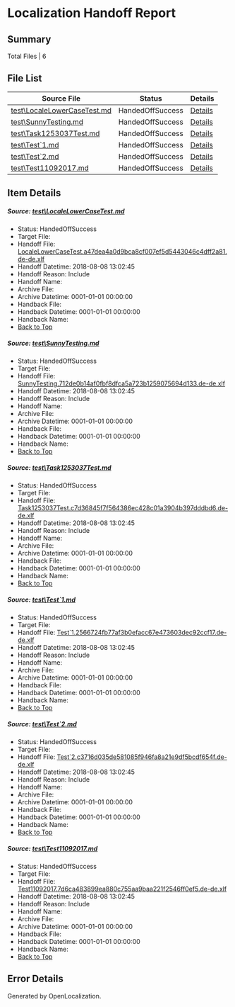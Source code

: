 # <a name='report-top'></a> Localization Handoff Report

## Summary
 Total Files | 6

## File List
 Source File | Status | Details 
 ----------- | ------ | ------- 
 [test\LocaleLowerCaseTest.md](https://github.com/OpenLocalizationTestOrg/LocaleLowerCaseTest/blob/12c10bcd700bfdd63533c099149fe72f8d981677/test/LocaleLowerCaseTest.md) | HandedOffSuccess | [Details](#db4fc618da24501b0eb2dc0a509d82d8b85b706d2)
 [test\SunnyTesting.md](https://github.com/OpenLocalizationTestOrg/LocaleLowerCaseTest/blob/12c10bcd700bfdd63533c099149fe72f8d981677/test/SunnyTesting.md) | HandedOffSuccess | [Details](#f22453d91d1f03cc612f1469ab08c6291cb837794)
 [test\Task1253037Test.md](https://github.com/OpenLocalizationTestOrg/LocaleLowerCaseTest/blob/12c10bcd700bfdd63533c099149fe72f8d981677/test/Task1253037Test.md) | HandedOffSuccess | [Details](#e59a73c84510420622ef2203baacb35f03f034d35)
 [test\Test`1.md](https://github.com/OpenLocalizationTestOrg/LocaleLowerCaseTest/blob/12c10bcd700bfdd63533c099149fe72f8d981677/test/Test%601.md) | HandedOffSuccess | [Details](#ac4b78a288421be8dc454b4e866298b0957713a08)
 [test\Test`2.md](https://github.com/OpenLocalizationTestOrg/LocaleLowerCaseTest/blob/12c10bcd700bfdd63533c099149fe72f8d981677/test/Test%602.md) | HandedOffSuccess | [Details](#964d1280e55571b4feb034ea1447d38b00e07ca79)
 [test\Test11092017.md](https://github.com/OpenLocalizationTestOrg/LocaleLowerCaseTest/blob/12c10bcd700bfdd63533c099149fe72f8d981677/test/Test11092017.md) | HandedOffSuccess | [Details](#0a15c5dd2a157768d0e264531e8331752bf2c4607)

## Item Details
##### <a name='db4fc618da24501b0eb2dc0a509d82d8b85b706d2'></a> Source: [test\LocaleLowerCaseTest.md](https://github.com/OpenLocalizationTestOrg/LocaleLowerCaseTest/blob/12c10bcd700bfdd63533c099149fe72f8d981677/test/LocaleLowerCaseTest.md)
* Status: HandedOffSuccess
* Target File: 
* Handoff File: [LocaleLowerCaseTest.a47dea4a0d9bca8cf007ef5d5443046c4dff2a81.de-de.xlf](https://github.com/OpenLocalizationTestOrg/LocaleLowerCaseTest.handoff/blob/364124bfe2532b233ddcbe6924aedf4a5e907e52/ol-handoff/OpenLocalizationTestOrg/LocaleLowerCaseTest.de-DE/master/LocaleLowerCaseTest.a47dea4a0d9bca8cf007ef5d5443046c4dff2a81.de-de.xlf)
* Handoff Datetime: 2018-08-08 13:02:45
* Handoff Reason: Include
* Handoff Name: 
* Archive File: 
* Archive Datetime: 0001-01-01 00:00:00
* Handback File: 
* Handback Datetime: 0001-01-01 00:00:00
* Handback Name: 
* [Back to Top](#report-top)

##### <a name='f22453d91d1f03cc612f1469ab08c6291cb837794'></a> Source: [test\SunnyTesting.md](https://github.com/OpenLocalizationTestOrg/LocaleLowerCaseTest/blob/12c10bcd700bfdd63533c099149fe72f8d981677/test/SunnyTesting.md)
* Status: HandedOffSuccess
* Target File: 
* Handoff File: [SunnyTesting.712de0b14af0fbf8dfca5a723b1259075694d133.de-de.xlf](https://github.com/OpenLocalizationTestOrg/LocaleLowerCaseTest.handoff/blob/364124bfe2532b233ddcbe6924aedf4a5e907e52/ol-handoff/OpenLocalizationTestOrg/LocaleLowerCaseTest.de-DE/master/SunnyTesting.712de0b14af0fbf8dfca5a723b1259075694d133.de-de.xlf)
* Handoff Datetime: 2018-08-08 13:02:45
* Handoff Reason: Include
* Handoff Name: 
* Archive File: 
* Archive Datetime: 0001-01-01 00:00:00
* Handback File: 
* Handback Datetime: 0001-01-01 00:00:00
* Handback Name: 
* [Back to Top](#report-top)

##### <a name='e59a73c84510420622ef2203baacb35f03f034d35'></a> Source: [test\Task1253037Test.md](https://github.com/OpenLocalizationTestOrg/LocaleLowerCaseTest/blob/12c10bcd700bfdd63533c099149fe72f8d981677/test/Task1253037Test.md)
* Status: HandedOffSuccess
* Target File: 
* Handoff File: [Task1253037Test.c7d36845f7f564386ec428c01a3904b397dddbd6.de-de.xlf](https://github.com/OpenLocalizationTestOrg/LocaleLowerCaseTest.handoff/blob/364124bfe2532b233ddcbe6924aedf4a5e907e52/ol-handoff/OpenLocalizationTestOrg/LocaleLowerCaseTest.de-DE/master/Task1253037Test.c7d36845f7f564386ec428c01a3904b397dddbd6.de-de.xlf)
* Handoff Datetime: 2018-08-08 13:02:45
* Handoff Reason: Include
* Handoff Name: 
* Archive File: 
* Archive Datetime: 0001-01-01 00:00:00
* Handback File: 
* Handback Datetime: 0001-01-01 00:00:00
* Handback Name: 
* [Back to Top](#report-top)

##### <a name='ac4b78a288421be8dc454b4e866298b0957713a08'></a> Source: [test\Test`1.md](https://github.com/OpenLocalizationTestOrg/LocaleLowerCaseTest/blob/12c10bcd700bfdd63533c099149fe72f8d981677/test/Test%601.md)
* Status: HandedOffSuccess
* Target File: 
* Handoff File: [Test`1.2566724fb77af3b0efacc67e473603dec92ccf17.de-de.xlf](https://github.com/OpenLocalizationTestOrg/LocaleLowerCaseTest.handoff/blob/364124bfe2532b233ddcbe6924aedf4a5e907e52/ol-handoff/OpenLocalizationTestOrg/LocaleLowerCaseTest.de-DE/master/Test%601.2566724fb77af3b0efacc67e473603dec92ccf17.de-de.xlf)
* Handoff Datetime: 2018-08-08 13:02:45
* Handoff Reason: Include
* Handoff Name: 
* Archive File: 
* Archive Datetime: 0001-01-01 00:00:00
* Handback File: 
* Handback Datetime: 0001-01-01 00:00:00
* Handback Name: 
* [Back to Top](#report-top)

##### <a name='964d1280e55571b4feb034ea1447d38b00e07ca79'></a> Source: [test\Test`2.md](https://github.com/OpenLocalizationTestOrg/LocaleLowerCaseTest/blob/12c10bcd700bfdd63533c099149fe72f8d981677/test/Test%602.md)
* Status: HandedOffSuccess
* Target File: 
* Handoff File: [Test`2.c3716d035de581085f946fa8a21e9df5bcdf654f.de-de.xlf](https://github.com/OpenLocalizationTestOrg/LocaleLowerCaseTest.handoff/blob/364124bfe2532b233ddcbe6924aedf4a5e907e52/ol-handoff/OpenLocalizationTestOrg/LocaleLowerCaseTest.de-DE/master/Test%602.c3716d035de581085f946fa8a21e9df5bcdf654f.de-de.xlf)
* Handoff Datetime: 2018-08-08 13:02:45
* Handoff Reason: Include
* Handoff Name: 
* Archive File: 
* Archive Datetime: 0001-01-01 00:00:00
* Handback File: 
* Handback Datetime: 0001-01-01 00:00:00
* Handback Name: 
* [Back to Top](#report-top)

##### <a name='0a15c5dd2a157768d0e264531e8331752bf2c4607'></a> Source: [test\Test11092017.md](https://github.com/OpenLocalizationTestOrg/LocaleLowerCaseTest/blob/12c10bcd700bfdd63533c099149fe72f8d981677/test/Test11092017.md)
* Status: HandedOffSuccess
* Target File: 
* Handoff File: [Test11092017.7d6ca483899ea880c755aa9baa221f2546ff0ef5.de-de.xlf](https://github.com/OpenLocalizationTestOrg/LocaleLowerCaseTest.handoff/blob/364124bfe2532b233ddcbe6924aedf4a5e907e52/ol-handoff/OpenLocalizationTestOrg/LocaleLowerCaseTest.de-DE/master/Test11092017.7d6ca483899ea880c755aa9baa221f2546ff0ef5.de-de.xlf)
* Handoff Datetime: 2018-08-08 13:02:45
* Handoff Reason: Include
* Handoff Name: 
* Archive File: 
* Archive Datetime: 0001-01-01 00:00:00
* Handback File: 
* Handback Datetime: 0001-01-01 00:00:00
* Handback Name: 
* [Back to Top](#report-top)


## Error Details

Generated by OpenLocalization.
